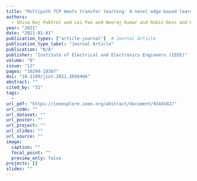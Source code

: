 ```yaml
---
title: "Multipath TCP meets transfer learning: A novel edge-based learning for industrial IoT"
authors:
  - Shiva Raj Pokhrel and Lei Pan and Neeraj Kumar and Robin Doss and Hai L Vu
year: "2021"
date: "2021-01-01"
publication_types: ["article-journal"]  # Journal Article
publication_type_label: "Journal Article"
publication: "N/A"
publisher: "Institute of Electrical and Electronics Engineers (IEEE)"
volume: "8"
issue: "13"
pages: "10299-10307"
doi: "10.1109/jiot.2021.3056466"
abstract: ""
cited_by: "31"
tags:
  - 
url_pdf: "https://ieeexplore.ieee.org/abstract/document/9344582/"
url_code: ""
url_dataset: ""
url_poster: ""
url_project: ""
url_slides: ""
url_source: ""
image:
  caption: ""
  focal_point: ""
  preview_only: false
projects: []
slides: ""
---
```

